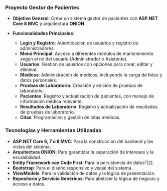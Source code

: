 ### Proyecto Gestor de Pacientes
- **Objetivo General**: Crear un sistema gestor de pacientes con **ASP.NET Core 8 MVC** y arquitectura **ONION**.

- **Funcionalidades Principales**:
  - **Login y Registro**: Autenticación de usuarios y registro de administradores.
  - **Menú Principal**: Acceso a diferentes módulos de mantenimiento según el rol del usuario (Administrador o Asistente).
  - **Usuarios**: Gestión de usuarios con opciones para crear, editar y eliminar.
  - **Médicos**: Administración de médicos, incluyendo la carga de fotos y datos personales.
  - **Pruebas de Laboratorio**: Creación y edición de pruebas de laboratorio.
  - **Pacientes**: Registro y actualización de pacientes, con manejo de información médica relevante.
  - **Resultados de Laboratorio**: Registro y actualización de resultados de pruebas de laboratorio.
  - **Citas**: Programación y gestión de citas médicas.

### Tecnologías y Herramientas Utilizadas
- **ASP.NET Core 6, 7 o 8 MVC**: Para la construcción del backend y las vistas del sistema.
- **Arquitectura ONION**: Para garantizar la separación de intereses y la escalabilidad.
- **Entity Framework con Code First**: Para la persistencia de datos²[2].
- **Bootstrap**: Para el diseño responsivo y visual del sistema.
- **ViewModels**: Para la validación de datos y la lógica de presentación.
- **Repositorio y Servicio Genéricos**: Para abstraer la lógica de negocio y acceso a datos.
